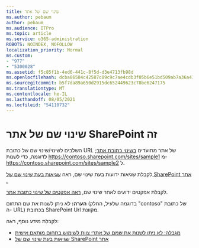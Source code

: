 ```yaml
---
title: שינוי שם של אתר
ms.author: pebaum
author: pebaum
ms.audience: ITPro
ms.topic: article
ms.service: o365-administration
ROBOTS: NOINDEX, NOFOLLOW
localization_priority: Normal
ms.custom:
- "977"
- "5300028"
ms.assetid: f5c85f1b-4ed6-441c-8f5d-d3e4713fb98d
ms.openlocfilehash: dcba86584c42587c89c9c7ae4cdb3f05b6e51bd509ab7a36a41de2ac00f8f391
ms.sourcegitcommit: b5f7da89a650d2915dc652449623c78be6247175
ms.translationtype: MT
ms.contentlocale: he-IL
ms.lasthandoff: 08/05/2021
ms.locfileid: "54110732"
---
```

# <a name="rename-a-sharepoint-site"></a>שינוי שם של אתר SharePoint זה

השלבים לשינוי/שינוי שם של כתובת URL של אתר מתועדים [בשינוי כתובת אתר](https://docs.microsoft.com/sharepoint/change-site-address); לדוגמה, כדי לשנות https://contoso.sharepoint.com/sites/sample1 מ- https://contoso.sharepoint.com/sites/sample2 ל.

לקבלת שגיאות ידועות בעת שינוי שם, ראה [שגיאות בעת שינוי שם של SharePoint אתר .](https://support.office.com/article/errors-when-you-rename-a-sharepoint-site-address-165b7c11-1325-4813-b160-ecbe87bc1a86)

לקבלת אפקטים ידועים לאחר שינוי שם, [ראה אפקטים של שינוי כתובת אתר](https://docs.microsoft.com/sharepoint/change-site-address#effects-of-changing-a-site-address).

**הערה:** לא ניתן לשנות את שם התחום (בדוגמה שלעיל, החלק "contoso" של כתובת ה- URL) בכתובת SharePoint Url מקוונת. 

לקבלת מידע נוסף, ראה:

- [מגבלה: לא ניתן לשנות את שמם של אתרי צוות לשימוש בתחום מותאם אישית](https://go.microsoft.com/fwlink/?Linkid=2018696)
- [שגיאות בעת שינוי שם של SharePoint אתר](https://support.office.com/article/errors-when-you-rename-a-sharepoint-site-address-165b7c11-1325-4813-b160-ecbe87bc1a86)
